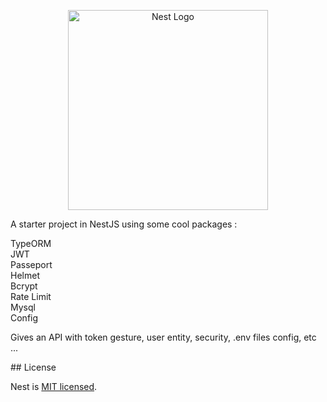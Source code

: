 <p align="center">
  <a href="http://nestjs.com/" target="blank"><img src="https://nestjs.com/img/logo_text.svg" width="320" alt="Nest Logo" /></a>
</p>

[travis-image]: https://api.travis-ci.org/nestjs/nest.svg?branch=master
[travis-url]: https://travis-ci.org/nestjs/nest
[linux-image]: https://img.shields.io/travis/nestjs/nest/master.svg?label=linux
[linux-url]: https://travis-ci.org/nestjs/nest

A starter project in NestJS using some cool packages :

TypeORM<br/>
JWT<br/>
Passeport<br/>
Helmet<br/>
Bcrypt<br/>
Rate Limit<br/>
Mysql<br/>
Config<br/>

<p>Gives an API with token gesture, user entity, security, .env files config, etc ...</p>
## License

  Nest is [MIT licensed](LICENSE).
